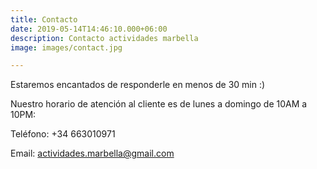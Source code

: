 ```yaml
---
title: Contacto
date: 2019-05-14T14:46:10.000+06:00
description: Contacto actividades marbella
image: images/contact.jpg

---
```

Estaremos encantados de responderle en menos de 30 min :)

Nuestro horario de atención al cliente es de lunes a domingo de 10AM a 10PM:

Teléfono: +34 663010971

Email: actividades.marbella@gmail.com